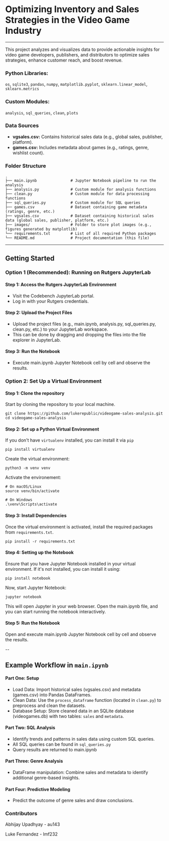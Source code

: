 # Optimizing Inventory and Sales Strategies in the Video Game Industry
---
This project analyzes and visualizes data to provide actionable insights for video game developers, publishers, and distributors to optimize sales strategies, enhance customer reach, and boost revenue.

### Python Libraries:
```os```, ```sqlite3```, ```pandas```, ```numpy```, ```matplotlib.pyplot```, ```sklearn.linear_model```, ```sklearn.metrics```
### Custom Modules:
```analysis```, ```sql_queries```, ```clean```, ```plots```

### Data Sources
- **vgsales.csv:** Contains historical sales data (e.g., global sales, publisher, platform).
- **games.csv:** Includes metadata about games (e.g., ratings, genre, wishlist count).

### Folder Structure
```
.
├── main.ipynb               # Jupyter Notebook pipeline to run the analysis
├── analysis.py              # Custom module for analysis functions
├── clean.py                 # Custom module for data processing functions
├── sql_queries.py           # Custom module for SQL queries
├── games.csv                # Dataset containing game metadata (ratings, genre, etc.)
├── vgsales.csv              # Dataset containing historical sales data (global sales, publisher, platform, etc.)
├── images/                  # Folder to store plot images (e.g., figures generated by matplotlib)
└── requirements.txt         # List of all required Python packages
└── README.md                # Project documentation (this file)

```

---

## Getting Started
### Option 1 (Recommended): Running on Rutgers JupyterLab
#### Step 1: Access the Rutgers JupyterLab Environment
- Visit the Codebench JupyterLab portal.
- Log in with your Rutgers credentials.

#### Step 2: Upload the Project Files 
- Upload the project files (e.g., main.ipynb, analysis.py, sql_queries.py, clean.py, etc.) to your JupyterLab workspace.
- This can be done  by dragging and dropping the files into the file explorer in JupyterLab.

#### Step 3: Run the Notebook
- Execute main.ipynb Jupyter Notebook cell by cell and observe the results.

### Option 2: Set Up a Virtual Environment
#### Step 1: Clone the repository
Start by cloning the repository to your local machine.
```
git clone https://github.com/lukerepublic/videogame-sales-analysis.git
cd videogame-sales-analysis
```

#### Step 2: Set up a Python Virtual Environment
If you don't have ```virtualenv``` installed, you can install it via ```pip```
```
pip install virtualenv
```
Create the virtual environment:
```
python3 -m venv venv
```
Activate the environement:
```
# On macOS/Linux
source venv/bin/activate

# On Windows
.\venv\Scripts\activate
```

#### Step 3: Install Dependencies
Once the virtual environment is activated, install the required packages from ```requirements.txt```.
```
pip install -r requirements.txt
```

#### Step 4: Setting up the Notebook
Ensure that you have Jupyter Notebook installed in your virtual environment. If it's not installed, you can install it using:
```
pip install notebook
```

Now, start Jupyter Notebook:
```
jupyter notebook
```
This will open Jupyter in your web browser. Open the main.ipynb file, and you can start running the notebook interactively.


#### Step 5: Run the Notebook
Open and execute main.ipynb Jupyter Notebook cell by cell and observe the results.

--

## Example Workflow in ```main.ipynb```
#### Part One: Setup
- Load Data: Import historical sales (vgsales.csv) and metadata (games.csv) into Pandas DataFrames.
- Clean Data: Use the ```process_dataframe``` function (located in ```clean.py```) to preprocess and clean the datasets.
- Database Setup: Store cleaned data in an SQLite database (videogames.db) with two tables: ```sales``` and ```metadata```.

#### Part Two: SQL Analysis
- Identify trends and patterns in sales data using custom SQL queries.
- All SQL queries can be found in ```sql_queries.py```
- Query results are returned to main.ipynb

#### Part Three: Genre Analysis
- DataFrame manipulation: Combine sales and metadata to identify additional genre-based insights.

#### Part Four: Predictive Modeling
- Predict the outcome of genre sales and draw conclusions.

### Contributors
Abhijay Upadhyay - au143

Luke Fernandez - lmf232
